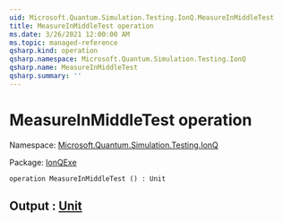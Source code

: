```yaml
---
uid: Microsoft.Quantum.Simulation.Testing.IonQ.MeasureInMiddleTest
title: MeasureInMiddleTest operation
ms.date: 3/26/2021 12:00:00 AM
ms.topic: managed-reference
qsharp.kind: operation
qsharp.namespace: Microsoft.Quantum.Simulation.Testing.IonQ
qsharp.name: MeasureInMiddleTest
qsharp.summary: ''
---
```


# MeasureInMiddleTest operation

Namespace: [Microsoft.Quantum.Simulation.Testing.IonQ](xref:Microsoft.Quantum.Simulation.Testing.IonQ)

Package: [IonQExe](https://nuget.org/packages/IonQExe)




```qsharp
operation MeasureInMiddleTest () : Unit
```


## Output : [Unit](xref:microsoft.quantum.lang-ref.unit)

